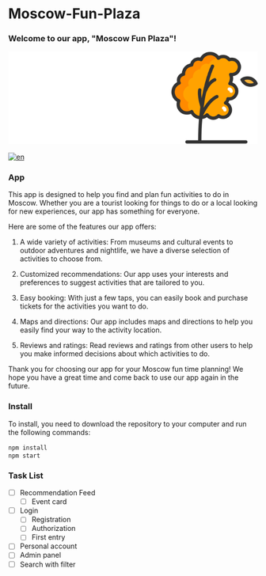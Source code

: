 # Moscow-Fun-Plaza

### Welcome to our app, "Moscow Fun Plaza"!

![logo](frontend/src/img/Logo.svg)

[![en](https://img.shields.io/badge/lang-ru-red.svg)](https://github.com/DimDimich-creator/Moscow-Fun-Plaza/blob/main/README.ru.md)
### App
This app is designed to help you find and plan fun activities to do in Moscow. Whether you are a tourist looking for things to do or a local looking for new experiences, our app has something for everyone.

Here are some of the features our app offers:

1. A wide variety of activities: From museums and cultural events to outdoor adventures and nightlife, we have a diverse selection of activities to choose from.

2. Customized recommendations: Our app uses your interests and preferences to suggest activities that are tailored to you.

3. Easy booking: With just a few taps, you can easily book and purchase tickets for the activities you want to do.

4. Maps and directions: Our app includes maps and directions to help you easily find your way to the activity location.

5. Reviews and ratings: Read reviews and ratings from other users to help you make informed decisions about which activities to do.

Thank you for choosing our app for your Moscow fun time planning! We hope you have a great time and come back to use our app again in the future.

### Install

To install, you need to download the repository to your computer and run the following commands:
```
npm install
npm start
```
### Task List

- [ ] Recommendation Feed
  - [ ] Event card

- [ ] Login
  - [ ] Registration
  - [ ] Authorization
  - [ ] First entry
- [ ] Personal account
- [ ] Admin panel
- [ ] Search with filter
